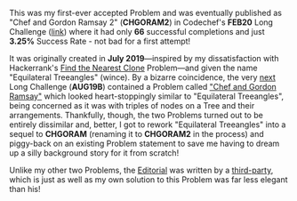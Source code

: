 This was my first-ever accepted Problem and was eventually published as "Chef and Gordon Ramsay 2" (**CHGORAM2**) in Codechef's **FEB20** Long Challenge ([link](https://www.codechef.com/FEB20A/problems/CHGORAM2)) where it had only **66** successful completions and just **3.25%** Success Rate - not bad for a first attempt!

It was originally created in **July 2019**—inspired by my dissatisfaction with Hackerrank's [Find the Nearest Clone](https://www.hackerrank.com/challenges/find-the-nearest-clone/) Problem—and given the name "Equilateral Treeangles" (wince).  By a bizarre coincidence, the very [next](https://www.codechef.com/AUG19B) Long Challenge (**AUG19B**) contained a Problem called ["Chef and Gordon Ramsay"](https://www.codechef.com/AUG19B/problems/CHGORAM) which looked heart-stoppingly similar to "Equilateral Treeangles", being concerned as it was with triples of nodes on a Tree and their arrangements.  Thankfully, though, the two Problems turned out to be entirely dissimilar and, better, I got to rework "Equilateral Treeangles" into a sequel to **CHGORAM** (renaming it to **CHGORAM2** in the process) and piggy-back on an existing Problem statement to save me having to dream up a silly background story for it from scratch! 

Unlike my other two Problems, the [Editorial](https://discuss.codechef.com/t/chgoram2-editorial/53535) was written by a [third-party](https://discuss.codechef.com/u/tmwilliamlin), which is just as well as my own solution to this Problem was far less elegant than his!
